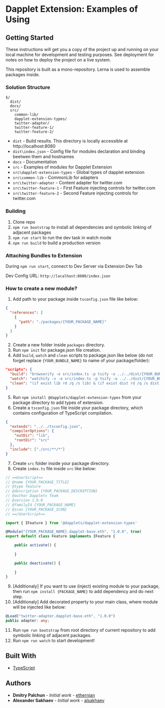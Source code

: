 # Dapplet Extension: Examples of Using

## Getting Started

These instructions will get you a copy of the project up and running on your local machine for development and testing purposes. See deployment for notes on how to deploy the project on a live system.

This repository is built as a mono-repository. Lerna is used to assemble packages inside.

### Solution Structure

```
$/
  dist/
  docs/
  src/
    common-lib/
    dapplet-extension-types/
    twitter-adapter/
    twitter-feature-1/
    twitter-feature-2/
```

- `dist` - Build results. This directory is locally accessible at http://localhost:8080
- `dist\index.json` - Config file for modules declaration and binding beetwen them and hostnames
- `docs` - Documentation
- `src` - Examples of modules for Dapplet Extension
- `src\dapplet-extension-types` - Global types of dapplet extension
- `src\common-lib` - CommonLib for adapters
- `src\twitter-adapter` - Content adapter for twitter.com
- `src\twitter-feature-1` - First Feature injecting controls for twitter.com
- `src\twitter-feature-2` - Second Feature injecting controls for twitter.com

### Building

1.  Clone repo
2.  `npm run bootstrap` to install all dependencies and symbolic linking of adjacent packages 
3.  `npm run start` to run the dev task in watch mode
4.  `npm run build` to build a production version

### Attaching Bundles to Extension
During `npm run start`, connect to Dev Server via Extension Dev Tab

Dev Config URL: `http://localhost:8080/index.json`

### How to create a new module?

1. Add path to your package inside `tsconfig.json` file like below:
```json
{
  "references": [
    {
      "path": "./packages/{YOUR_PACKAGE_NAME}"
    }
  ]
}
```
2. Create a new folder inside `packages` directory.
3. Run `npm init` for package.json file creation.
4. Add `build`, `watch` and `clean` scripts to package.json like below (do not forget replace `{YOUR_BUNDLE_NAME}` to name of your package/folder):
```json
"scripts": {
  "build": "browserify -e src/index.ts -p tsify -o ../../dist/{YOUR_BUNDLE_NAME}.js",
  "watch": "watchify -v -e src/index.ts -p tsify -o ../../dist/{YOUR_BUNDLE_NAME}.js",
  "clean": "(if exist lib rd /q /s lib) & (if exist dist rd /q /s dist)"
}
```
5. Run `npm install @dapplets/dapplet-extension-types` from your package directory to add types of extension.
6. Create a `tsconfig.json` file inside your package directory, which contains configuration of TypeScript compilation.
```json
{
  "extends": "../../tsconfig.json",
  "compilerOptions": {
    "outDir": "lib",
    "rootDir": "src"
  },
  "include": ["./src/**/*"]
}
```
7. Create `src` folder inside your package directory.
8. Create `index.ts` file inside `src` like below:
```typescript
// ==UserScript==
// @name {YOUR_PACKAGE_TITLE}
// @type feature
// @description {YOUR_PACKAGE_DESCRIPTION}
// @author Dapplets Team
// @version 1.0.0
// @familyId {YOUR_PACKAGE_NAME}
// @icon {YOUR_PACKAGE_ICON}
// ==/UserScript==

import { IFeature } from '@dapplets/dapplet-extension-types'

@Module("{YOUR_PACKAGE_NAME}.dapplet-base.eth", "1.0.0", true)
export default class Feature implements IFeature {

    public activate() {
        
    }

    public deactivate() {
        
    }
}
```
9. [Additionaly] If you want to use (inject) existing module to your package, then run `npm install {PACKAGE_NAME}` to add dependency and do next step.
10. [Additionaly] Add decorated property to your main class, where module will be injected like below:
```typescript
@Load("twitter-adapter.dapplet-base.eth", "1.0.0")
public adapter: any;
```
11. Run `npm run bootstrap` from root directory of current repository to add symbolic linking of adjacent packages.
12. Run `npm run watch` to start development!

## Built With

* [TypeScript](https://www.typescriptlang.org/)

## Authors

* **Dmitry Palchun** - *Initial work* - [ethernian](https://github.com/ethernian)
* **Alexander Sakhaev** - *Initial work* - [alsakhaev](https://github.com/alsakhaev)

